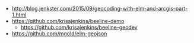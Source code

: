 - http://blog.jenkster.com/2015/09/geocoding-with-elm-and-arcgis-part-1.html
- https://github.com/krisajenkins/beeline-demo
  - https://github.com/krisajenkins/beeline-geodev
- https://github.com/mgold/elm-geojson
